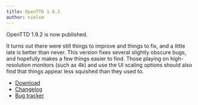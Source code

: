 ```yaml
---
title: OpenTTD 1.9.2
author: nielsm
---
```


OpenTTD 1.9.2 is now published.

It turns out there were still things to improve and things to fix, and a little late is better than never.
This version fixes several slightly obscure bugs, and hopefully makes a few things easier to find.
Those playing on high-resolution monitors (such as 4k) and use the UI scaling options should also find that things appear less squished than they used to.

* [Download](https://www.openttd.org/downloads/openttd-releases/latest.html)
* [Changelog](https://cdn.openttd.org/openttd-releases/1.9.2/changelog.txt)
* [Bug tracker](https://github.com/OpenTTD/OpenTTD/issues)
